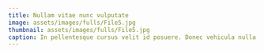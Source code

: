 ```yaml
---
title: Nullam vitae nunc vulputate
image: assets/images/fulls/File5.jpg
thumbnail: assets/images/fulls/File5.jpg
caption: In pellentesque cursus velit id posuere. Donec vehicula nulla.
---
```

